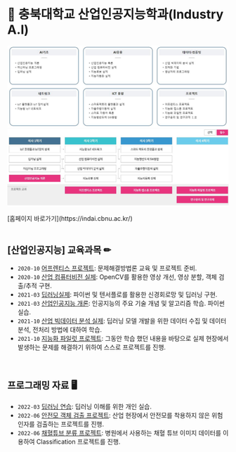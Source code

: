 # **🏫 충북대학교 산업인공지능학과(Industry A.I)**

<p>
<img src="./images/subject1.JPG">
<img src="./images/subject2.JPG">
</p>
[홈페이지 바로가기](https://indai.cbnu.ac.kr/)
<br/>
<br/>


## [산업인공지능] 교육과목 ✏

- `2020-10` [어프렌티스 프로젝트](https://github.com/style8903/industrial-AI/tree/master/Subjects/어프렌티스-프로젝트): 문제해결방법론 교육 및 프로젝트 준비.
- `2020-10` [산업 컴퓨터비전 실제](https://github.com/style8903/industrial-AI/tree/master/Subjects/산업-컴퓨터비전-실제): OpenCV를 활용한 영상 개선, 영상 분할, 객체 검출/추적 구현.
- `2021-03` [딥러닝실제](https://github.com/style8903/industrial-AI/tree/master/Subjects/딥러닝실제): 파이썬 및 텐서플로를 활용한 신경회로망 및 딥러닝 구현.
- `2021-03` [산업인공지능 개론](https://github.com/style8903/industrial-AI/tree/master/Subjects/산업인공지능-개론): 인공지능의 주요 기술 개념 및 알고리즘 학습. 파이썬 실습.
- `2021-10` [산업 빅데이터 분석 실제](https://github.com/style8903/industrial-AI/tree/master/Subjects/산업-빅데이터-분석-실제): 딥러닝 모델 개발을 위한 데이터 수집 및 데이터 분석, 전처리 방법에 대하여 학습.
- `2021-10` [지능화 파일럿 프로젝트](https://github.com/style8903/industrial-AI/tree/master/Subjects/지능화-파일럿-프로젝트): 그동안 학습 했던 내용을 바탕으로 실제 현장에서 발생하는 문제를 해결하기 위하여 스스로 프로젝트를 진행.

<br/>


## 프로그래밍 자료 🖥

- `2022-03` [딥러닝 연습](https://github.com/style8903/industrial-AI/tree/master/Projects/Deeplearning-Practice): 딥러닝 이해를 위한 개인 실습.
- `2022-06` [안전모 객체 검출 프로젝트](https://github.com/style8903/industrial-AI/tree/master/Projects/Yolov5-SafetyHelmet): 산업 현장에서 안전모를 착용하지 않은 위험 인자를 검출하는 프로젝트를 진행.
- `2022-06` [채혈튜브 분류 프로젝트](https://github.com/style8903/industrial-AI/tree/master/Projects/Blood-Tube-Classification): 병원에서 사용하는 채혈 튜브 이미지 데이터를 이용하여 Classification 프로젝트를 진행.



